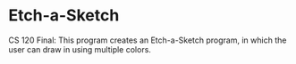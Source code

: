 # Etch-a-Sketch
CS 120 Final: This program creates an Etch-a-Sketch program, in which the user can draw in using multiple colors.
